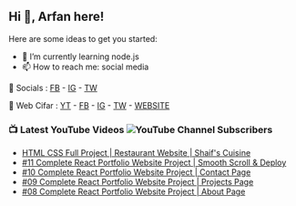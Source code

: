 ## Hi 👋, Arfan here!

Here are some ideas to get you started:

- 🌱 I’m currently learning node.js
- 📫 How to reach me: social media

🤙 Socials : [FB][fb] - [IG][ig] - [TW][tw]

🏦 Web Cifar : [YT][wyt] - [FB][wcfb] - [IG][wcig] - [TW][wctw] - [WEBSITE][wcwebsite]

### 📺 Latest YouTube Videos ![YouTube Channel Subscribers](https://img.shields.io/youtube/channel/subscribers/UCdxaLo9ALJgXgOUDURRPGiQ?style=social)

<!-- YOUTUBE:START -->
- [HTML CSS Full Project | Restaurant Website | Shaif's Cuisine](https://www.youtube.com/watch?v=4y-_3Ayiauw)
- [#11 Complete React Portfolio Website Project | Smooth Scroll & Deploy](https://www.youtube.com/watch?v=vijvtdEXfec)
- [#10 Complete React Portfolio Website Project | Contact Page](https://www.youtube.com/watch?v=BtdM2_likL8)
- [#09 Complete React Portfolio Website Project | Projects Page](https://www.youtube.com/watch?v=DJtGSBD8ROE)
- [#08 Complete React Portfolio Website Project | About Page](https://www.youtube.com/watch?v=SRgdV6QIyU8)
<!-- YOUTUBE:END -->

[fb]: http://facebook.com/fb.shaifarfan08
[ig]: http://instagram.com/shaifarfan08
[tw]: http://twitter.com/shaifarfan08
[wcfb]: http://facebook.com/webcifar
[wcig]: http://instagram.com/web_cifar
[wctw]: http://twitter.com/webcifar
[wcwebsite]: http://webcifar.com
[wyt]: https://www.youtube.com/channel/UCdxaLo9ALJgXgOUDURRPGiQ
